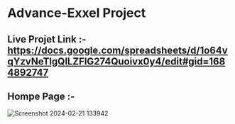 # Advance-Exxel Project

## Live Projet Link :- https://docs.google.com/spreadsheets/d/1o64vqYzvNeTlgQlLZFlG274Quoivx0y4/edit#gid=1684892747

## Hompe Page :-

![Screenshot 2024-02-21 133942](https://github.com/Krushnakshirsagar/advance-excel/assets/147464016/6f569a54-4462-44e1-a989-6db17eb7eedd)
